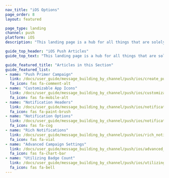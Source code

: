 ```yaml
---
nav_title: "iOS Options"
page_order: 8
layout: featured

page_type: landing
channel: push
platform: iOS
description: "This landing page is a hub for all things that are solely iOS Push for Braze."

guide_top_header: "iOS Push Articles"
guide_top_text: "This landing page is a hub for all things that are solely iOS Push for Braze."

guide_featured_title: "Articles in this Section"
guide_featured_list:
- name: "Push Primer Campaign"
  link: /docs/user_guide/message_building_by_channel/push/ios/create_push_primer/
  fa_icon: fas fa-comment-alt
- name: "Customizable App Icons"
  link: /docs/user_guide/message_building_by_channel/push/ios/customizable_app_icons/
  fa_icon: fas fa-mobile-alt
- name: "Notification Headers"
  link: /docs/user_guide/message_building_by_channel/push/ios/notification_headers/
  fa_icon: fas fa-paint-brush
- name: "Notification Options"
  link: /docs/user_guide/message_building_by_channel/push/ios/notification_options/
  fa_icon: fas fa-cog
- name: "Rich Notifications"
  link: /docs/user_guide/message_building_by_channel/push/ios/rich_notifications/
  fa_icon: fas fa-vial
- name: "Advanced Campaign Settings"
  link: /docs/user_guide/message_building_by_channel/push/ios/advanced_campaign_settings/
  fa_icon: fas fa-chart-bar
- name: "Utilizing Badge Count"
  link: /docs/user_guide/message_building_by_channel/push/ios/utilizing_badge_count/
  fa_icon: fas fa-bell
---
```

